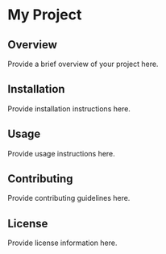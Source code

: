# My Project

## Overview
Provide a brief overview of your project here.

## Installation
Provide installation instructions here.

## Usage
Provide usage instructions here.

## Contributing
Provide contributing guidelines here.

## License
Provide license information here.
